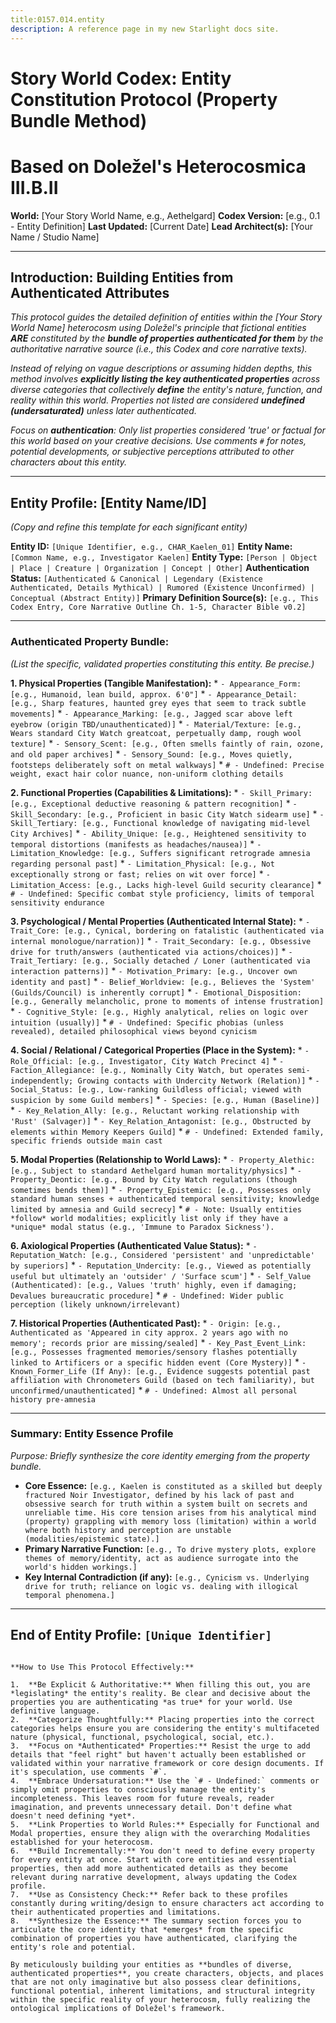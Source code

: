 ```yaml
---
title:0157.014.entity
description: A reference page in my new Starlight docs site.
---
```


# Story World Codex: Entity Constitution Protocol (Property Bundle Method)
# Based on Doležel's Heterocosmica III.B.II

**World:** [Your Story World Name, e.g., Aethelgard]
**Codex Version:** [e.g., 0.1 - Entity Definition]
**Last Updated:** [Current Date]
**Lead Architect(s):** [Your Name / Studio Name]

---

## Introduction: Building Entities from Authenticated Attributes

*This protocol guides the detailed definition of entities within the [Your Story World Name] heterocosm using Doležel's principle that fictional entities **ARE** constituted by the **bundle of properties authenticated for them** by the authoritative narrative source (i.e., this Codex and core narrative texts).*

*Instead of relying on vague descriptions or assuming hidden depths, this method involves **explicitly listing the key authenticated properties** across diverse categories that collectively **define** the entity's nature, function, and reality within this world. Properties not listed are considered **undefined (undersaturated)** unless later authenticated.*

*Focus on **authentication**: Only list properties considered 'true' or factual *for this world* based on your creative decisions. Use comments `#` for notes, potential developments, or subjective perceptions attributed *to other characters* about this entity.*

---

## Entity Profile: [Entity Name/ID]

*(Copy and refine this template for each significant entity)*

**Entity ID:** `[Unique Identifier, e.g., CHAR_Kaelen_01]`
**Entity Name:** `[Common Name, e.g., Investigator Kaelen]`
**Entity Type:** `[Person | Object | Place | Creature | Organization | Concept | Other]`
**Authentication Status:** `[Authenticated & Canonical | Legendary (Existence Authenticated, Details Mythical) | Rumored (Existence Unconfirmed) | Conceptual (Abstract Entity)]`
**Primary Definition Source(s):** `[e.g., This Codex Entry, Core Narrative Outline Ch. 1-5, Character Bible v0.2]`

---

### Authenticated Property Bundle:

*(List the specific, validated properties constituting this entity. Be precise.)*

**1. Physical Properties (Tangible Manifestation):**
    *   `- Appearance_Form: [e.g., Humanoid, lean build, approx. 6'0"]`
    *   `- Appearance_Detail: [e.g., Sharp features, haunted grey eyes that seem to track subtle movements]`
    *   `- Appearance_Marking: [e.g., Jagged scar above left eyebrow (origin TBD/unauthenticated)]`
    *   `- Material/Texture: [e.g., Wears standard City Watch greatcoat, perpetually damp, rough wool texture]`
    *   `- Sensory_Scent: [e.g., Often smells faintly of rain, ozone, and old paper archives]`
    *   `- Sensory_Sound: [e.g., Moves quietly, footsteps deliberately soft on metal walkways]`
    *   `# - Undefined: Precise weight, exact hair color nuance, non-uniform clothing details`

**2. Functional Properties (Capabilities & Limitations):**
    *   `- Skill_Primary: [e.g., Exceptional deductive reasoning & pattern recognition]`
    *   `- Skill_Secondary: [e.g., Proficient in basic City Watch sidearm use]`
    *   `- Skill_Tertiary: [e.g., Functional knowledge of navigating mid-level City Archives]`
    *   `- Ability_Unique: [e.g., Heightened sensitivity to temporal distortions (manifests as headaches/nausea)]`
    *   `- Limitation_Knowledge: [e.g., Suffers significant retrograde amnesia regarding personal past]`
    *   `- Limitation_Physical: [e.g., Not exceptionally strong or fast; relies on wit over force]`
    *   `- Limitation_Access: [e.g., Lacks high-level Guild security clearance]`
    *   `# - Undefined: Specific combat style proficiency, limits of temporal sensitivity endurance`

**3. Psychological / Mental Properties (Authenticated Internal State):**
    *   `- Trait_Core: [e.g., Cynical, bordering on fatalistic (authenticated via internal monologue/narration)]`
    *   `- Trait_Secondary: [e.g., Obsessive drive for truth/answers (authenticated via actions/choices)]`
    *   `- Trait_Tertiary: [e.g., Socially detached / Loner (authenticated via interaction patterns)]`
    *   `- Motivation_Primary: [e.g., Uncover own identity and past]`
    *   `- Belief_Worldview: [e.g., Believes the 'System' (Guilds/Council) is inherently corrupt]`
    *   `- Emotional_Disposition: [e.g., Generally melancholic, prone to moments of intense frustration]`
    *   `- Cognitive_Style: [e.g., Highly analytical, relies on logic over intuition (usually)]`
    *   `# - Undefined: Specific phobias (unless revealed), detailed philosophical views beyond cynicism`

**4. Social / Relational / Categorical Properties (Place in the System):**
    *   `- Role_Official: [e.g., Investigator, City Watch Precinct 4]`
    *   `- Faction_Allegiance: [e.g., Nominally City Watch, but operates semi-independently; Growing contacts with Undercity Network (Relation)]`
    *   `- Social_Status: [e.g., Low-ranking Guildless official; viewed with suspicion by some Guild members]`
    *   `- Species: [e.g., Human (Baseline)]`
    *   `- Key_Relation_Ally: [e.g., Reluctant working relationship with 'Rust' (Salvager)]`
    *   `- Key_Relation_Antagonist: [e.g., Obstructed by elements within Memory Keepers Guild]`
    *   `# - Undefined: Extended family, specific friends outside main cast`

**5. Modal Properties (Relationship to World Laws):**
    *   `- Property_Alethic: [e.g., Subject to standard Aethelgard human mortality/physics]`
    *   `- Property_Deontic: [e.g., Bound by City Watch regulations (though sometimes bends them)]`
    *   `- Property_Epistemic: [e.g., Possesses only standard human senses + authenticated temporal sensitivity; knowledge limited by amnesia and Guild secrecy]`
    *   `# - Note: Usually entities *follow* world modalities; explicitly list only if they have a *unique* modal status (e.g., 'Immune to Paradox Sickness').`

**6. Axiological Properties (Authenticated Value Status):**
    *   `- Reputation_Watch: [e.g., Considered 'persistent' and 'unpredictable' by superiors]`
    *   `- Reputation_Undercity: [e.g., Viewed as potentially useful but ultimately an 'outsider' / 'Surface scum']`
    *   `- Self_Value (Authenticated): [e.g., Values 'truth' highly, even if damaging; Devalues bureaucratic procedure]`
    *   `# - Undefined: Wider public perception (likely unknown/irrelevant)`

**7. Historical Properties (Authenticated Past):**
    *   `- Origin: [e.g., Authenticated as 'Appeared in city approx. 2 years ago with no memory'; records prior are missing/sealed]`
    *   `- Key_Past_Event_Link: [e.g., Possesses fragmented memories/sensory flashes potentially linked to Artificers or a specific hidden event (Core Mystery)]`
    *   `- Known_Former_Life (If Any): [e.g., Evidence suggests potential past affiliation with Chronometers Guild (based on tech familiarity), but unconfirmed/unauthenticated]`
    *   `# - Undefined: Almost all personal history pre-amnesia`

---

### Summary: Entity Essence Profile

*Purpose: Briefly synthesize the core identity emerging from the property bundle.*

*   **Core Essence:** `[e.g., Kaelen is constituted as a skilled but deeply fractured Noir Investigator, defined by his lack of past and obsessive search for truth within a system built on secrets and unreliable time. His core tension arises from his analytical mind (property) grappling with memory loss (limitation) within a world where both history and perception are unstable (modalities/epistemic state).] `
*   **Primary Narrative Function:** `[e.g., To drive mystery plots, explore themes of memory/identity, act as audience surrogate into the world's hidden workings.]`
*   **Key Internal Contradiction (if any):** `[e.g., Cynicism vs. Underlying drive for truth; reliance on logic vs. dealing with illogical temporal phenomena.]`

---
**End of Entity Profile: `[Unique Identifier]`**
---
```

**How to Use This Protocol Effectively:**

1.  **Be Explicit & Authoritative:** When filling this out, you are *legislating* the entity's reality. Be clear and decisive about the properties you are authenticating *as true* for your world. Use definitive language.
2.  **Categorize Thoughtfully:** Placing properties into the correct categories helps ensure you are considering the entity's multifaceted nature (physical, functional, psychological, social, etc.).
3.  **Focus on *Authenticated* Properties:** Resist the urge to add details that "feel right" but haven't actually been established or validated within your narrative framework or core design documents. If it's speculation, use comments `#`.
4.  **Embrace Undersaturation:** Use the `# - Undefined:` comments or simply omit properties to consciously manage the entity's incompleteness. This leaves room for future reveals, reader imagination, and prevents unnecessary detail. Don't define what doesn't need defining *yet*.
5.  **Link Properties to World Rules:** Especially for Functional and Modal properties, ensure they align with the overarching Modalities established for your heterocosm.
6.  **Build Incrementally:** You don't need to define every property for every entity at once. Start with core entities and essential properties, then add more authenticated details as they become relevant during narrative development, always updating the Codex profile.
7.  **Use as Consistency Check:** Refer back to these profiles constantly during writing/design to ensure characters act according to their authenticated properties and limitations.
8.  **Synthesize the Essence:** The summary section forces you to articulate the core identity that *emerges* from the specific combination of properties you have authenticated, clarifying the entity's role and potential.

By meticulously building your entities as **bundles of diverse, authenticated properties**, you create characters, objects, and places that are not only imaginative but also possess clear definitions, functional potential, inherent limitations, and structural integrity within the specific reality of your heterocosm, fully realizing the ontological implications of Doležel's framework.